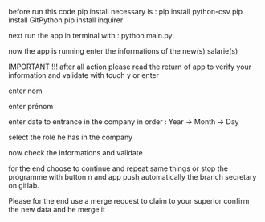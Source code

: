 
before run this code pip install necessary is :
    pip install python-csv
    pip install GitPython
    pip install inquirer

next run the app in terminal with  : python main.py

now the app is running enter the informations of the new(s) salarie(s)

IMPORTANT !!! after all action please read the return of app to verify your information and validate with touch y or enter

enter nom

enter prénom

enter date to entrance in the company in order : Year -> Month -> Day

select the role he has in the company

now check the informations and validate

for the end choose to continue and repeat same things or stop the programme with button n and app push automatically the branch secretary on gitlab.

Please for the end use a merge request to claim to your superior confirm the new data and he merge it